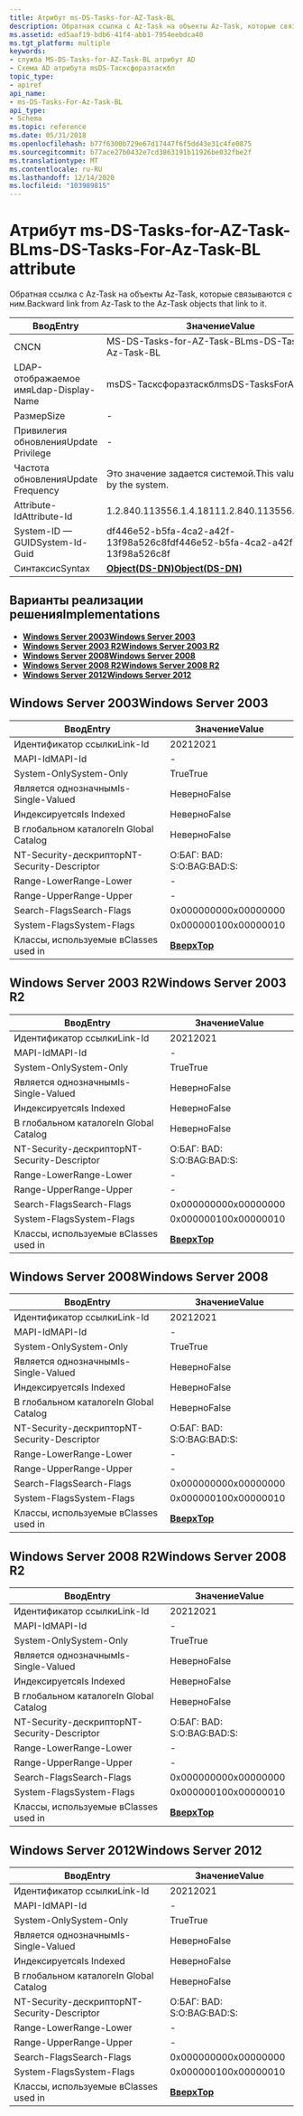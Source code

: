 ```yaml
---
title: Атрибут ms-DS-Tasks-for-AZ-Task-BL
description: Обратная ссылка с Az-Task на объекты Az-Task, которые связываются с ним.
ms.assetid: ed5aaf19-bdb6-41f4-abb1-7954eebdca40
ms.tgt_platform: multiple
keywords:
- служба MS-DS-Tasks-for-AZ-Task-BL атрибут AD
- Схема AD атрибута msDS-Тасксфоразтаскбл
topic_type:
- apiref
api_name:
- ms-DS-Tasks-For-Az-Task-BL
api_type:
- Schema
ms.topic: reference
ms.date: 05/31/2018
ms.openlocfilehash: b77f6300b729e67d17447f6f5dd43e31c4fe0875
ms.sourcegitcommit: b77ace27b0432e7cd3863191b11926be032fbe2f
ms.translationtype: MT
ms.contentlocale: ru-RU
ms.lasthandoff: 12/14/2020
ms.locfileid: "103989815"
---
```

# <a name="ms-ds-tasks-for-az-task-bl-attribute"></a><span data-ttu-id="984ff-105">Атрибут ms-DS-Tasks-for-AZ-Task-BL</span><span class="sxs-lookup"><span data-stu-id="984ff-105">ms-DS-Tasks-For-Az-Task-BL attribute</span></span>

<span data-ttu-id="984ff-106">Обратная ссылка с Az-Task на объекты Az-Task, которые связываются с ним.</span><span class="sxs-lookup"><span data-stu-id="984ff-106">Backward link from Az-Task to the Az-Task objects that link to it.</span></span>



| <span data-ttu-id="984ff-107">Ввод</span><span class="sxs-lookup"><span data-stu-id="984ff-107">Entry</span></span> | <span data-ttu-id="984ff-108">Значение</span><span class="sxs-lookup"><span data-stu-id="984ff-108">Value</span></span> |
|-------------------|-----------------------------------------|
| <span data-ttu-id="984ff-109">CN</span><span class="sxs-lookup"><span data-stu-id="984ff-109">CN</span></span>                | <span data-ttu-id="984ff-110">MS-DS-Tasks-for-AZ-Task-BL</span><span class="sxs-lookup"><span data-stu-id="984ff-110">ms-DS-Tasks-For-Az-Task-BL</span></span>              |
| <span data-ttu-id="984ff-111">LDAP-отображаемое имя</span><span class="sxs-lookup"><span data-stu-id="984ff-111">Ldap-Display-Name</span></span> | <span data-ttu-id="984ff-112">msDS-Тасксфоразтаскбл</span><span class="sxs-lookup"><span data-stu-id="984ff-112">msDS-TasksForAzTaskBL</span></span>                   |
| <span data-ttu-id="984ff-113">Размер</span><span class="sxs-lookup"><span data-stu-id="984ff-113">Size</span></span>              | \-                                      |
| <span data-ttu-id="984ff-114">Привилегия обновления</span><span class="sxs-lookup"><span data-stu-id="984ff-114">Update Privilege</span></span>  | \-                                      |
| <span data-ttu-id="984ff-115">Частота обновления</span><span class="sxs-lookup"><span data-stu-id="984ff-115">Update Frequency</span></span>  | <span data-ttu-id="984ff-116">Это значение задается системой.</span><span class="sxs-lookup"><span data-stu-id="984ff-116">This value is set by the system.</span></span>        |
| <span data-ttu-id="984ff-117">Attribute-Id</span><span class="sxs-lookup"><span data-stu-id="984ff-117">Attribute-Id</span></span>      | <span data-ttu-id="984ff-118">1.2.840.113556.1.4.1811</span><span class="sxs-lookup"><span data-stu-id="984ff-118">1.2.840.113556.1.4.1811</span></span>                 |
| <span data-ttu-id="984ff-119">System-ID — GUID</span><span class="sxs-lookup"><span data-stu-id="984ff-119">System-Id-Guid</span></span>    | <span data-ttu-id="984ff-120">df446e52-b5fa-4ca2-a42f-13f98a526c8f</span><span class="sxs-lookup"><span data-stu-id="984ff-120">df446e52-b5fa-4ca2-a42f-13f98a526c8f</span></span>    |
| <span data-ttu-id="984ff-121">Синтаксис</span><span class="sxs-lookup"><span data-stu-id="984ff-121">Syntax</span></span>            | [<span data-ttu-id="984ff-122">**Object(DS-DN)**</span><span class="sxs-lookup"><span data-stu-id="984ff-122">**Object(DS-DN)**</span></span>](s-object-ds-dn.md) |



## <a name="implementations"></a><span data-ttu-id="984ff-123">Варианты реализации решения</span><span class="sxs-lookup"><span data-stu-id="984ff-123">Implementations</span></span>

-   [<span data-ttu-id="984ff-124">**Windows Server 2003**</span><span class="sxs-lookup"><span data-stu-id="984ff-124">**Windows Server 2003**</span></span>](#windows-server-2003)
-   [<span data-ttu-id="984ff-125">**Windows Server 2003 R2**</span><span class="sxs-lookup"><span data-stu-id="984ff-125">**Windows Server 2003 R2**</span></span>](#windows-server-2003-r2)
-   [<span data-ttu-id="984ff-126">**Windows Server 2008**</span><span class="sxs-lookup"><span data-stu-id="984ff-126">**Windows Server 2008**</span></span>](#windows-server-2008)
-   [<span data-ttu-id="984ff-127">**Windows Server 2008 R2**</span><span class="sxs-lookup"><span data-stu-id="984ff-127">**Windows Server 2008 R2**</span></span>](#windows-server-2008-r2)
-   [<span data-ttu-id="984ff-128">**Windows Server 2012**</span><span class="sxs-lookup"><span data-stu-id="984ff-128">**Windows Server 2012**</span></span>](#windows-server-2012)

## <a name="windows-server-2003"></a><span data-ttu-id="984ff-129">Windows Server 2003</span><span class="sxs-lookup"><span data-stu-id="984ff-129">Windows Server 2003</span></span>



| <span data-ttu-id="984ff-130">Ввод</span><span class="sxs-lookup"><span data-stu-id="984ff-130">Entry</span></span> | <span data-ttu-id="984ff-131">Значение</span><span class="sxs-lookup"><span data-stu-id="984ff-131">Value</span></span> |
|------------------------|---------------------------------|
| <span data-ttu-id="984ff-132">Идентификатор ссылки</span><span class="sxs-lookup"><span data-stu-id="984ff-132">Link-Id</span></span>                | <span data-ttu-id="984ff-133">2021</span><span class="sxs-lookup"><span data-stu-id="984ff-133">2021</span></span>                            |
| <span data-ttu-id="984ff-134">MAPI-Id</span><span class="sxs-lookup"><span data-stu-id="984ff-134">MAPI-Id</span></span>                | \-                              |
| <span data-ttu-id="984ff-135">System-Only</span><span class="sxs-lookup"><span data-stu-id="984ff-135">System-Only</span></span>            | <span data-ttu-id="984ff-136">True</span><span class="sxs-lookup"><span data-stu-id="984ff-136">True</span></span>                            |
| <span data-ttu-id="984ff-137">Является однозначным</span><span class="sxs-lookup"><span data-stu-id="984ff-137">Is-Single-Valued</span></span>       | <span data-ttu-id="984ff-138">Неверно</span><span class="sxs-lookup"><span data-stu-id="984ff-138">False</span></span>                           |
| <span data-ttu-id="984ff-139">Индексируется</span><span class="sxs-lookup"><span data-stu-id="984ff-139">Is Indexed</span></span>             | <span data-ttu-id="984ff-140">Неверно</span><span class="sxs-lookup"><span data-stu-id="984ff-140">False</span></span>                           |
| <span data-ttu-id="984ff-141">В глобальном каталоге</span><span class="sxs-lookup"><span data-stu-id="984ff-141">In Global Catalog</span></span>      | <span data-ttu-id="984ff-142">Неверно</span><span class="sxs-lookup"><span data-stu-id="984ff-142">False</span></span>                           |
| <span data-ttu-id="984ff-143">NT-Security-дескриптор</span><span class="sxs-lookup"><span data-stu-id="984ff-143">NT-Security-Descriptor</span></span> | <span data-ttu-id="984ff-144">О:БАГ: BAD: S:</span><span class="sxs-lookup"><span data-stu-id="984ff-144">O:BAG:BAD:S:</span></span>                    |
| <span data-ttu-id="984ff-145">Range-Lower</span><span class="sxs-lookup"><span data-stu-id="984ff-145">Range-Lower</span></span>            | \-                              |
| <span data-ttu-id="984ff-146">Range-Upper</span><span class="sxs-lookup"><span data-stu-id="984ff-146">Range-Upper</span></span>            | \-                              |
| <span data-ttu-id="984ff-147">Search-Flags</span><span class="sxs-lookup"><span data-stu-id="984ff-147">Search-Flags</span></span>           | <span data-ttu-id="984ff-148">0x00000000</span><span class="sxs-lookup"><span data-stu-id="984ff-148">0x00000000</span></span>                      |
| <span data-ttu-id="984ff-149">System-Flags</span><span class="sxs-lookup"><span data-stu-id="984ff-149">System-Flags</span></span>           | <span data-ttu-id="984ff-150">0x00000010</span><span class="sxs-lookup"><span data-stu-id="984ff-150">0x00000010</span></span>                      |
| <span data-ttu-id="984ff-151">Классы, используемые в</span><span class="sxs-lookup"><span data-stu-id="984ff-151">Classes used in</span></span>        | [<span data-ttu-id="984ff-152">**Вверх**</span><span class="sxs-lookup"><span data-stu-id="984ff-152">**Top**</span></span>](c-top.md)<br/> |



## <a name="windows-server-2003-r2"></a><span data-ttu-id="984ff-153">Windows Server 2003 R2</span><span class="sxs-lookup"><span data-stu-id="984ff-153">Windows Server 2003 R2</span></span>



| <span data-ttu-id="984ff-154">Ввод</span><span class="sxs-lookup"><span data-stu-id="984ff-154">Entry</span></span> | <span data-ttu-id="984ff-155">Значение</span><span class="sxs-lookup"><span data-stu-id="984ff-155">Value</span></span> |
|------------------------|---------------------------------|
| <span data-ttu-id="984ff-156">Идентификатор ссылки</span><span class="sxs-lookup"><span data-stu-id="984ff-156">Link-Id</span></span>                | <span data-ttu-id="984ff-157">2021</span><span class="sxs-lookup"><span data-stu-id="984ff-157">2021</span></span>                            |
| <span data-ttu-id="984ff-158">MAPI-Id</span><span class="sxs-lookup"><span data-stu-id="984ff-158">MAPI-Id</span></span>                | \-                              |
| <span data-ttu-id="984ff-159">System-Only</span><span class="sxs-lookup"><span data-stu-id="984ff-159">System-Only</span></span>            | <span data-ttu-id="984ff-160">True</span><span class="sxs-lookup"><span data-stu-id="984ff-160">True</span></span>                            |
| <span data-ttu-id="984ff-161">Является однозначным</span><span class="sxs-lookup"><span data-stu-id="984ff-161">Is-Single-Valued</span></span>       | <span data-ttu-id="984ff-162">Неверно</span><span class="sxs-lookup"><span data-stu-id="984ff-162">False</span></span>                           |
| <span data-ttu-id="984ff-163">Индексируется</span><span class="sxs-lookup"><span data-stu-id="984ff-163">Is Indexed</span></span>             | <span data-ttu-id="984ff-164">Неверно</span><span class="sxs-lookup"><span data-stu-id="984ff-164">False</span></span>                           |
| <span data-ttu-id="984ff-165">В глобальном каталоге</span><span class="sxs-lookup"><span data-stu-id="984ff-165">In Global Catalog</span></span>      | <span data-ttu-id="984ff-166">Неверно</span><span class="sxs-lookup"><span data-stu-id="984ff-166">False</span></span>                           |
| <span data-ttu-id="984ff-167">NT-Security-дескриптор</span><span class="sxs-lookup"><span data-stu-id="984ff-167">NT-Security-Descriptor</span></span> | <span data-ttu-id="984ff-168">О:БАГ: BAD: S:</span><span class="sxs-lookup"><span data-stu-id="984ff-168">O:BAG:BAD:S:</span></span>                    |
| <span data-ttu-id="984ff-169">Range-Lower</span><span class="sxs-lookup"><span data-stu-id="984ff-169">Range-Lower</span></span>            | \-                              |
| <span data-ttu-id="984ff-170">Range-Upper</span><span class="sxs-lookup"><span data-stu-id="984ff-170">Range-Upper</span></span>            | \-                              |
| <span data-ttu-id="984ff-171">Search-Flags</span><span class="sxs-lookup"><span data-stu-id="984ff-171">Search-Flags</span></span>           | <span data-ttu-id="984ff-172">0x00000000</span><span class="sxs-lookup"><span data-stu-id="984ff-172">0x00000000</span></span>                      |
| <span data-ttu-id="984ff-173">System-Flags</span><span class="sxs-lookup"><span data-stu-id="984ff-173">System-Flags</span></span>           | <span data-ttu-id="984ff-174">0x00000010</span><span class="sxs-lookup"><span data-stu-id="984ff-174">0x00000010</span></span>                      |
| <span data-ttu-id="984ff-175">Классы, используемые в</span><span class="sxs-lookup"><span data-stu-id="984ff-175">Classes used in</span></span>        | [<span data-ttu-id="984ff-176">**Вверх**</span><span class="sxs-lookup"><span data-stu-id="984ff-176">**Top**</span></span>](c-top.md)<br/> |



## <a name="windows-server-2008"></a><span data-ttu-id="984ff-177">Windows Server 2008</span><span class="sxs-lookup"><span data-stu-id="984ff-177">Windows Server 2008</span></span>



| <span data-ttu-id="984ff-178">Ввод</span><span class="sxs-lookup"><span data-stu-id="984ff-178">Entry</span></span> | <span data-ttu-id="984ff-179">Значение</span><span class="sxs-lookup"><span data-stu-id="984ff-179">Value</span></span> |
|------------------------|---------------------------------|
| <span data-ttu-id="984ff-180">Идентификатор ссылки</span><span class="sxs-lookup"><span data-stu-id="984ff-180">Link-Id</span></span>                | <span data-ttu-id="984ff-181">2021</span><span class="sxs-lookup"><span data-stu-id="984ff-181">2021</span></span>                            |
| <span data-ttu-id="984ff-182">MAPI-Id</span><span class="sxs-lookup"><span data-stu-id="984ff-182">MAPI-Id</span></span>                | \-                              |
| <span data-ttu-id="984ff-183">System-Only</span><span class="sxs-lookup"><span data-stu-id="984ff-183">System-Only</span></span>            | <span data-ttu-id="984ff-184">True</span><span class="sxs-lookup"><span data-stu-id="984ff-184">True</span></span>                            |
| <span data-ttu-id="984ff-185">Является однозначным</span><span class="sxs-lookup"><span data-stu-id="984ff-185">Is-Single-Valued</span></span>       | <span data-ttu-id="984ff-186">Неверно</span><span class="sxs-lookup"><span data-stu-id="984ff-186">False</span></span>                           |
| <span data-ttu-id="984ff-187">Индексируется</span><span class="sxs-lookup"><span data-stu-id="984ff-187">Is Indexed</span></span>             | <span data-ttu-id="984ff-188">Неверно</span><span class="sxs-lookup"><span data-stu-id="984ff-188">False</span></span>                           |
| <span data-ttu-id="984ff-189">В глобальном каталоге</span><span class="sxs-lookup"><span data-stu-id="984ff-189">In Global Catalog</span></span>      | <span data-ttu-id="984ff-190">Неверно</span><span class="sxs-lookup"><span data-stu-id="984ff-190">False</span></span>                           |
| <span data-ttu-id="984ff-191">NT-Security-дескриптор</span><span class="sxs-lookup"><span data-stu-id="984ff-191">NT-Security-Descriptor</span></span> | <span data-ttu-id="984ff-192">О:БАГ: BAD: S:</span><span class="sxs-lookup"><span data-stu-id="984ff-192">O:BAG:BAD:S:</span></span>                    |
| <span data-ttu-id="984ff-193">Range-Lower</span><span class="sxs-lookup"><span data-stu-id="984ff-193">Range-Lower</span></span>            | \-                              |
| <span data-ttu-id="984ff-194">Range-Upper</span><span class="sxs-lookup"><span data-stu-id="984ff-194">Range-Upper</span></span>            | \-                              |
| <span data-ttu-id="984ff-195">Search-Flags</span><span class="sxs-lookup"><span data-stu-id="984ff-195">Search-Flags</span></span>           | <span data-ttu-id="984ff-196">0x00000000</span><span class="sxs-lookup"><span data-stu-id="984ff-196">0x00000000</span></span>                      |
| <span data-ttu-id="984ff-197">System-Flags</span><span class="sxs-lookup"><span data-stu-id="984ff-197">System-Flags</span></span>           | <span data-ttu-id="984ff-198">0x00000010</span><span class="sxs-lookup"><span data-stu-id="984ff-198">0x00000010</span></span>                      |
| <span data-ttu-id="984ff-199">Классы, используемые в</span><span class="sxs-lookup"><span data-stu-id="984ff-199">Classes used in</span></span>        | [<span data-ttu-id="984ff-200">**Вверх**</span><span class="sxs-lookup"><span data-stu-id="984ff-200">**Top**</span></span>](c-top.md)<br/> |



## <a name="windows-server-2008-r2"></a><span data-ttu-id="984ff-201">Windows Server 2008 R2</span><span class="sxs-lookup"><span data-stu-id="984ff-201">Windows Server 2008 R2</span></span>



| <span data-ttu-id="984ff-202">Ввод</span><span class="sxs-lookup"><span data-stu-id="984ff-202">Entry</span></span> | <span data-ttu-id="984ff-203">Значение</span><span class="sxs-lookup"><span data-stu-id="984ff-203">Value</span></span> |
|------------------------|---------------------------------|
| <span data-ttu-id="984ff-204">Идентификатор ссылки</span><span class="sxs-lookup"><span data-stu-id="984ff-204">Link-Id</span></span>                | <span data-ttu-id="984ff-205">2021</span><span class="sxs-lookup"><span data-stu-id="984ff-205">2021</span></span>                            |
| <span data-ttu-id="984ff-206">MAPI-Id</span><span class="sxs-lookup"><span data-stu-id="984ff-206">MAPI-Id</span></span>                | \-                              |
| <span data-ttu-id="984ff-207">System-Only</span><span class="sxs-lookup"><span data-stu-id="984ff-207">System-Only</span></span>            | <span data-ttu-id="984ff-208">True</span><span class="sxs-lookup"><span data-stu-id="984ff-208">True</span></span>                            |
| <span data-ttu-id="984ff-209">Является однозначным</span><span class="sxs-lookup"><span data-stu-id="984ff-209">Is-Single-Valued</span></span>       | <span data-ttu-id="984ff-210">Неверно</span><span class="sxs-lookup"><span data-stu-id="984ff-210">False</span></span>                           |
| <span data-ttu-id="984ff-211">Индексируется</span><span class="sxs-lookup"><span data-stu-id="984ff-211">Is Indexed</span></span>             | <span data-ttu-id="984ff-212">Неверно</span><span class="sxs-lookup"><span data-stu-id="984ff-212">False</span></span>                           |
| <span data-ttu-id="984ff-213">В глобальном каталоге</span><span class="sxs-lookup"><span data-stu-id="984ff-213">In Global Catalog</span></span>      | <span data-ttu-id="984ff-214">Неверно</span><span class="sxs-lookup"><span data-stu-id="984ff-214">False</span></span>                           |
| <span data-ttu-id="984ff-215">NT-Security-дескриптор</span><span class="sxs-lookup"><span data-stu-id="984ff-215">NT-Security-Descriptor</span></span> | <span data-ttu-id="984ff-216">О:БАГ: BAD: S:</span><span class="sxs-lookup"><span data-stu-id="984ff-216">O:BAG:BAD:S:</span></span>                    |
| <span data-ttu-id="984ff-217">Range-Lower</span><span class="sxs-lookup"><span data-stu-id="984ff-217">Range-Lower</span></span>            | \-                              |
| <span data-ttu-id="984ff-218">Range-Upper</span><span class="sxs-lookup"><span data-stu-id="984ff-218">Range-Upper</span></span>            | \-                              |
| <span data-ttu-id="984ff-219">Search-Flags</span><span class="sxs-lookup"><span data-stu-id="984ff-219">Search-Flags</span></span>           | <span data-ttu-id="984ff-220">0x00000000</span><span class="sxs-lookup"><span data-stu-id="984ff-220">0x00000000</span></span>                      |
| <span data-ttu-id="984ff-221">System-Flags</span><span class="sxs-lookup"><span data-stu-id="984ff-221">System-Flags</span></span>           | <span data-ttu-id="984ff-222">0x00000010</span><span class="sxs-lookup"><span data-stu-id="984ff-222">0x00000010</span></span>                      |
| <span data-ttu-id="984ff-223">Классы, используемые в</span><span class="sxs-lookup"><span data-stu-id="984ff-223">Classes used in</span></span>        | [<span data-ttu-id="984ff-224">**Вверх**</span><span class="sxs-lookup"><span data-stu-id="984ff-224">**Top**</span></span>](c-top.md)<br/> |



## <a name="windows-server-2012"></a><span data-ttu-id="984ff-225">Windows Server 2012</span><span class="sxs-lookup"><span data-stu-id="984ff-225">Windows Server 2012</span></span>



| <span data-ttu-id="984ff-226">Ввод</span><span class="sxs-lookup"><span data-stu-id="984ff-226">Entry</span></span> | <span data-ttu-id="984ff-227">Значение</span><span class="sxs-lookup"><span data-stu-id="984ff-227">Value</span></span> |
|------------------------|---------------------------------|
| <span data-ttu-id="984ff-228">Идентификатор ссылки</span><span class="sxs-lookup"><span data-stu-id="984ff-228">Link-Id</span></span>                | <span data-ttu-id="984ff-229">2021</span><span class="sxs-lookup"><span data-stu-id="984ff-229">2021</span></span>                            |
| <span data-ttu-id="984ff-230">MAPI-Id</span><span class="sxs-lookup"><span data-stu-id="984ff-230">MAPI-Id</span></span>                | \-                              |
| <span data-ttu-id="984ff-231">System-Only</span><span class="sxs-lookup"><span data-stu-id="984ff-231">System-Only</span></span>            | <span data-ttu-id="984ff-232">True</span><span class="sxs-lookup"><span data-stu-id="984ff-232">True</span></span>                            |
| <span data-ttu-id="984ff-233">Является однозначным</span><span class="sxs-lookup"><span data-stu-id="984ff-233">Is-Single-Valued</span></span>       | <span data-ttu-id="984ff-234">Неверно</span><span class="sxs-lookup"><span data-stu-id="984ff-234">False</span></span>                           |
| <span data-ttu-id="984ff-235">Индексируется</span><span class="sxs-lookup"><span data-stu-id="984ff-235">Is Indexed</span></span>             | <span data-ttu-id="984ff-236">Неверно</span><span class="sxs-lookup"><span data-stu-id="984ff-236">False</span></span>                           |
| <span data-ttu-id="984ff-237">В глобальном каталоге</span><span class="sxs-lookup"><span data-stu-id="984ff-237">In Global Catalog</span></span>      | <span data-ttu-id="984ff-238">Неверно</span><span class="sxs-lookup"><span data-stu-id="984ff-238">False</span></span>                           |
| <span data-ttu-id="984ff-239">NT-Security-дескриптор</span><span class="sxs-lookup"><span data-stu-id="984ff-239">NT-Security-Descriptor</span></span> | <span data-ttu-id="984ff-240">О:БАГ: BAD: S:</span><span class="sxs-lookup"><span data-stu-id="984ff-240">O:BAG:BAD:S:</span></span>                    |
| <span data-ttu-id="984ff-241">Range-Lower</span><span class="sxs-lookup"><span data-stu-id="984ff-241">Range-Lower</span></span>            | \-                              |
| <span data-ttu-id="984ff-242">Range-Upper</span><span class="sxs-lookup"><span data-stu-id="984ff-242">Range-Upper</span></span>            | \-                              |
| <span data-ttu-id="984ff-243">Search-Flags</span><span class="sxs-lookup"><span data-stu-id="984ff-243">Search-Flags</span></span>           | <span data-ttu-id="984ff-244">0x00000000</span><span class="sxs-lookup"><span data-stu-id="984ff-244">0x00000000</span></span>                      |
| <span data-ttu-id="984ff-245">System-Flags</span><span class="sxs-lookup"><span data-stu-id="984ff-245">System-Flags</span></span>           | <span data-ttu-id="984ff-246">0x00000010</span><span class="sxs-lookup"><span data-stu-id="984ff-246">0x00000010</span></span>                      |
| <span data-ttu-id="984ff-247">Классы, используемые в</span><span class="sxs-lookup"><span data-stu-id="984ff-247">Classes used in</span></span>        | [<span data-ttu-id="984ff-248">**Вверх**</span><span class="sxs-lookup"><span data-stu-id="984ff-248">**Top**</span></span>](c-top.md)<br/> |



 

 






